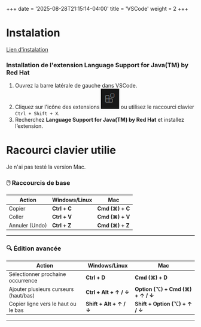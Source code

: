 +++
date = '2025-08-28T21:15:14-04:00'
title = 'VSCode'
weight = 2
+++
# Instalation

[Lien d'instalation](https://code.visualstudio.com/Download)


### Installation de l'extension **Language Support for Java(TM) by Red Hat**

1. Ouvrez la barre latérale de gauche dans VSCode.
2. Cliquez sur l'icône des extensions ![alt text](extensions.png) ou utilisez le raccourci clavier `Ctrl + Shift + X`.
3. Recherchez **Language Support for Java(TM) by Red Hat** et installez l’extension.


# Racourci clavier utilie

Je n'ai pas testé la version Mac.

### 🖱️ **Raccourcis de base**

| Action         | Windows/Linux | Mac             |
| -------------- | ------------- | --------------- |
| Copier         | **Ctrl + C**  | **Cmd (⌘) + C** |
| Coller         | **Ctrl + V**  | **Cmd (⌘) + V** |
| Annuler (Undo) | **Ctrl + Z**  | **Cmd (⌘) + Z** |

---

### 🔍 **Édition avancée**

| Action                                | Windows/Linux           | Mac                              |
| ------------------------------------- | ----------------------- | -------------------------------- |
| Sélectionner prochaine occurrence     | **Ctrl + D**            | **Cmd (⌘) + D**                  |
| Ajouter plusieurs curseurs (haut/bas) | **Ctrl + Alt + ↑ / ↓**  | **Option (⌥) + Cmd (⌘) + ↑ / ↓** |
| Copier ligne vers le haut ou le bas   | **Shift + Alt + ↑ / ↓** | **Shift + Option (⌥) + ↑ / ↓**   |

---

<!-- 
# Maven 

Nous allons utiliser la structure de projet recommandée par [Maven](https://maven.apache.org/guides/introduction/introduction-to-the-standard-directory-layout.html).

### Installation de l'extension **Maven for Java**

1. Ouvrez la barre latérale de gauche dans VSCode.
2. Cliquez sur l'icône des extensions ![alt text](extensions.png) ou utilisez le raccourci clavier `Ctrl + Shift + X`.
3. Recherchez **Maven for Java** et installez l’extension.

### Création d’un projet Maven

Une fois l’extension installée :

1. Dans l’explorateur de fichiers de VSCode, faites un clic droit.
2. Sélectionnez : `Maven` → `New Project`.
3. Choisissez l’option **No Archetype**.

VSCode vous demandera ensuite de saisir plusieurs informations :

- **Group ID** : identifiant unique de votre organisation ou projet (ex. `com.example`). Mettez n'importe quoi pour l'instant.
- **Artifact ID** : nom du projet (il correspond au nom du dossier créé).
- **Version** (optionnelle) : laissez la valeur par défaut sauf si besoin spécifique.

Une fois le projet créé, vous devriez voir une structure de dossier semblable à ceci :


## Exemple

**Group ID** : serie2.exo026

**Artifact ID** : poo

![alt text](treeStructure.png)

---

### Ouverture du projet dans VSCode

Une fois le projet créé, assurez-vous d’**ouvrir le dossier racine** du projet dans VSCode.
Dans l’explorateur (à gauche), le dossier tout en haut doit être celui contenant les sous-dossiers `src`, `pom.xml`, etc.

> 💡 Astuce : si vous êtes à l’aise avec le terminal, vous pouvez faire un clic droit sur le dossier du projet → **"Open in Integrated Terminal"**, puis taper `code .` pour ouvrir le projet dans une nouvelle fenêtre VSCode.

### Organisation du code

* Tout votre code Java doit se trouver dans le dossier `src/main/java/`.
* Un sous-dossier est généralement créé automatiquement à l’intérieur de `java/` (en fonction du `groupId` et `artifactId` fournis).
  Vous pouvez **le supprimer**, nous ne l'utiliserons pas cette session.

### Exécuter votre code

Une fois un fichier `.java` ouvert (contenant une méthode `main`), vous pouvez l’exécuter facilement en cliquant sur le bouton ▶️ **"Run"** situé en haut à droite de l’éditeur.


Créez un fichier HelloWorld.java dans le dossier src/main/java/

-->